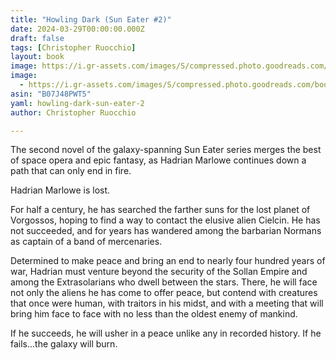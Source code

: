 ```yaml
---
title: "Howling Dark (Sun Eater #2)"
date: 2024-03-29T00:00:00.000Z
draft: false
tags: [Christopher Ruocchio]
layout: book
image: https://i.gr-assets.com/images/S/compressed.photo.goodreads.com/books/1563298830l/42298449._SX98_.jpg
image: 
  - https://i.gr-assets.com/images/S/compressed.photo.goodreads.com/books/1563298830l/42298449._SX98_.jpg
asin: "B07J48PWT5"
yaml: howling-dark-sun-eater-2
author: Christopher Ruocchio

---
```


The second novel of the galaxy-spanning Sun Eater series merges the best of space opera and epic fantasy, as Hadrian Marlowe continues down a path that can only end in fire.  
  
Hadrian Marlowe is lost.   
  
For half a century, he has searched the farther suns for the lost planet of Vorgossos, hoping to find a way to contact the elusive alien Cielcin. He has not succeeded, and for years has wandered among the barbarian Normans as captain of a band of mercenaries.  
  
Determined to make peace and bring an end to nearly four hundred years of war, Hadrian must venture beyond the security of the Sollan Empire and among the Extrasolarians who dwell between the stars. There, he will face not only the aliens he has come to offer peace, but contend with creatures that once were human, with traitors in his midst, and with a meeting that will bring him face to face with no less than the oldest enemy of mankind.  
  
If he succeeds, he will usher in a peace unlike any in recorded history. If he fails...the galaxy will burn.